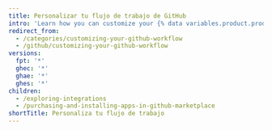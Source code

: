 ```yaml
---
title: Personalizar tu flujo de trabajo de GitHub
intro: 'Learn how you can customize your {% data variables.product.prodname_dotcom %} workflow with extensions, integrations, {% data variables.product.prodname_marketplace %}, and webhooks.'
redirect_from:
  - /categories/customizing-your-github-workflow
  - /github/customizing-your-github-workflow
versions:
  fpt: '*'
  ghec: '*'
  ghae: '*'
  ghes: '*'
children:
  - /exploring-integrations
  - /purchasing-and-installing-apps-in-github-marketplace
shortTitle: Personaliza tu flujo de trabajo
---
```


